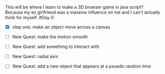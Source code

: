 This will be where I learn to make a 3D browser game in java script?
Because my ex girlfriend was a massive influence on me and I can't actually think for myself.
#Day 0:

 - [x] step one: make an object move across a canvas
 
 - [ ] New Quest: make the motion smooth
 - [ ] New Quest: add something to interact with
 - [ ] New Quest: radial axis
 - [ ] New Quest: add a new object that appears at a 
	psuedo random time
